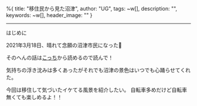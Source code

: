 %{
  title: "移住民から見た沼津",
  author: "UG",
  tags: ~w[],
  description: "",
  keywords: ~w[],
  header_image: ""
}

---
はじめに&nbsp;

2021年3月18日、晴れて念願の沼津市民になった🎉

そのへんの話は[こっち](https://blog.great-distance.com/2021/05/blog-post.html)から読めるので読んで！

  

気持ちの浮き沈みは多くあったがそれでも沼津の景色はいつでも心踊らせてくれた。&nbsp;

今回は移住して気づいたイケてる風景を紹介したい。 自転車多めだけど自転車無くても楽しめるよ！！ 

